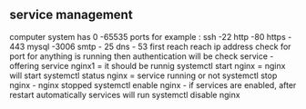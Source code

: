 service management
-------------------------
computer system has 0 -65535 ports
 for example :
 ssh -22
 http -80
 https - 443
 mysql -3006
 smtp - 25
 dns  - 53
first reach reach ip address check for port for anything is running
 then authentication will be check
 service -offering service
 nginx1 = it should be runnig
 systemctl start nginx = nginx will start
 systemctl status nginx = service running or not
 systemctl stop nginx - nginx stopped
 systemctl enable nginx - if services are enabled, after restart automatically services will run
 systemctl disable nginx
 
 
 
